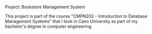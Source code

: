 Project: Bookstore Management System

This project is part of the course "CMPN202 - Introduction to Database Management Systems" that I took in Cairo University as part of my bachelor's degree in computer engineering.
